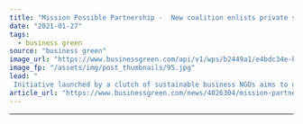 ```yaml
---
title: "Mission Possible Partnership -  New coalition enlists private sector in push to clean up heavy industry and transport"
date: "2021-01-27"
tags: 
  - business green
source: "business green"
image_url: "https://www.businessgreen.com/api/v1/wps/b2449a1/e4bdc34e-be56-4f43-9bdc-811004d5389a/6/pl-gorazdze-after-high-res-185x114.jpg"
image_fp: "/assets/img/post_thumbnails/95.jpg"
lead: "
 Initiative launched by a clutch of sustainable business NGOs aims to galvanise global climate action by nurturing and supporting net zero collaboration across world's most carbon-intensive sectors, including steel, chemicals, shipping  ..."
article_url: "https://www.businessgreen.com/news/4026304/mission-partnership-coalition-enlists-private-sector-push-clean-heavy-industry-transport"
---
```


---
